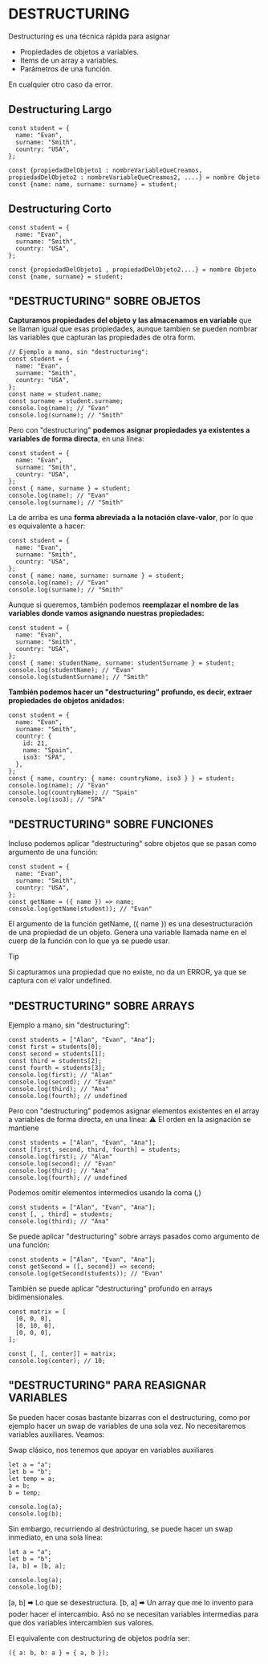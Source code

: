 # DESTRUCTURING 

Destructuring es una técnica rápida para asignar
- Propiedades de objetos a variables.
- Items de un array a variables.
- Parámetros de una función.

En cualquier otro caso da error.

## Destructuring Largo
```
const student = {
  name: "Evan",
  surname: "Smith",
  country: "USA",
};

const {propiedadDelObjeto1 : nombreVariableQueCreamos, propiedadDelObjeto2 : nombreVariableQueCreamos2, ....} = nombre Objeto
const {name: name, surname: surname} = student;
```

## Destructuring Corto
```
const student = {
  name: "Evan",
  surname: "Smith",
  country: "USA",
};

const {propiedadDelObjeto1 , propiedadDelObjeto2....} = nombre Objeto
const {name, surname} = student;
```

## "DESTRUCTURING" SOBRE OBJETOS
**Capturamos propiedades del objeto y las almacenamos en variable** que se llaman igual que esas propiedades, aunque tambien se pueden nombrar las variables que capturan las propiedades de otra form.
```
// Ejemplo a mano, sin "destructuring":
const student = {
  name: "Evan",
  surname: "Smith",
  country: "USA",
};
const name = student.name;
const surname = student.surname;
console.log(name); // "Evan"
console.log(surname); // "Smith"
```

Pero con "destructuring" **podemos asignar propiedades ya existentes a variables de forma directa**, en una línea:
```
const student = {
  name: "Evan",
  surname: "Smith",
  country: "USA",
};
const { name, surname } = student;
console.log(name); // "Evan"
console.log(surname); // "Smith"
```

La de arriba es una **forma abreviada a la notación clave-valor**, por lo que es equivalente a hacer:
```
const student = {
  name: "Evan",
  surname: "Smith",
  country: "USA",
};
const { name: name, surname: surname } = student;
console.log(name); // "Evan"
console.log(surname); // "Smith"
```

Aunque si queremos, también podemos **reemplazar el nombre de las variables donde vamos asignando nuestras propiedades:**
```
const student = {
  name: "Evan",
  surname: "Smith",
  country: "USA",
};
const { name: studentName, surname: studentSurname } = student;
console.log(studentName); // "Evan"
console.log(studentSurname); // "Smith"
```

**También podemos hacer un "destructuring" profundo, es decir, extraer propiedades de objetos anidados:**
```
const student = {
  name: "Evan",
  surname: "Smith",
  country: {
    id: 21,
    name: "Spain",
    iso3: "SPA",
  },
};
const { name, country: { name: countryName, iso3 } } = student;
console.log(name); // "Evan"
console.log(countryName); // "Spain"
console.log(iso3); // "SPA"
```

## "DESTRUCTURING" SOBRE FUNCIONES
Incluso podemos aplicar "destructuring" sobre objetos que se pasan como argumento de una función:
```
const student = {
  name: "Evan",
  surname: "Smith",
  country: "USA",
};
const getName = ({ name }) => name;
console.log(getName(student)); // "Evan"
```
El argumento de la función getName, ({ name }) es una desestructuración de una propiedad de un objeto. Genera una variable llamada name en el cuerp de la función con lo que ya se puede usar.

> [!TIP]
> Si capturamos una propiedad que no existe, no da un ERROR, ya que se captura con el valor undefined.


## "DESTRUCTURING" SOBRE ARRAYS
Ejemplo a mano, sin "destructuring":
```
const students = ["Alan", "Evan", "Ana"];
const first = students[0];
const second = students[1];
const third = students[2];
const fourth = students[3];
console.log(first); // "Alan"
console.log(second); // "Evan"
console.log(third); // "Ana"
console.log(fourth); // undefined
```

Pero con "destructuring" podemos asignar elementos existentes en el array a variables de forma directa, en una línea:
⚠ El orden en la asignación se mantiene
```
const students = ["Alan", "Evan", "Ana"];
const [first, second, third, fourth] = students;
console.log(first); // "Alan"
console.log(second); // "Evan"
console.log(third); // "Ana"
console.log(fourth); // undefined
```

Podemos omitir elementos intermedios usando la coma (,)
```
const students = ["Alan", "Evan", "Ana"];
const [, , third] = students;
console.log(third); // "Ana"
```

Se puede aplicar "destructuring" sobre arrays pasados como argumento de una función:
```
const students = ["Alan", "Evan", "Ana"];
const getSecond = ([, second]) => second;
console.log(getSecond(students)); // "Evan"
```

También se puede aplicar "destructuring" profundo en arrays bidimensionales.
```
const matrix = [
  [0, 0, 0],
  [0, 10, 0],
  [0, 0, 0],
];

const [, [, center]] = matrix;
console.log(center); // 10;
```

## "DESTRUCTURING" PARA REASIGNAR VARIABLES
Se pueden hacer cosas bastante bizarras con el destructuring, como por ejemplo hacer un swap de variables de una sola vez. No necesitaremos variables auxiliares. Veamos:

Swap clásico, nos tenemos que apoyar en variables auxiliares
```
let a = "a";
let b = "b";
let temp = a;
a = b;
b = temp;

console.log(a);
console.log(b);
```
  
Sin embargo, recurriendo al destrúcturing, se puede hacer un swap inmediato, en una sola línea:
```
let a = "a";
let b = "b";
[a, b] = [b, a];

console.log(a);
console.log(b);
```
[a, b] 🠮 Lo que se desestructura.
[b, a] 🠮 Un array que me lo invento para poder hacer el intercambio. Asó no se necesitan variables intermedias para que dos variables intercambien sus valores.

  
El equivalente con destructuring de objetos podría ser:
```
({ a: b, b: a } = { a, b });
```
